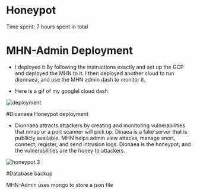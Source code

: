 # Honeypot

Time spent: 7 hours spent in total

# MHN-Admin Deployment
- I deployed it By following the instructions exactly and set up the GCP and deployed the MHN to it. I then deployed another cloud to run dionnaea, and use the MHN admin dash to monitor it. 

- Here is a gif of my googlel cloud dash

![deployment](https://user-images.githubusercontent.com/58159183/200714549-c7f73284-49be-47d7-9a7c-a3b4587c2d26.gif)


#Dioanaea Honeypot deployment
-  Dionnaea attracts attackers by creating and monitoring vulnerabilities that nmap or a port scanner will pick up. Dinaea is a fake server that is publlicly available. MHN helps admin view attacks, manage snort, connect, register, and send intrusion logs. Dionaea is the honeypot, and the vulnerabilities are the honey to attackers. 

![honeypot 3](https://user-images.githubusercontent.com/58159183/200714876-213756de-a097-4472-9826-0c7388f5b190.gif)


#Database backup

MHN-Admin uses mongo to store a json file 


